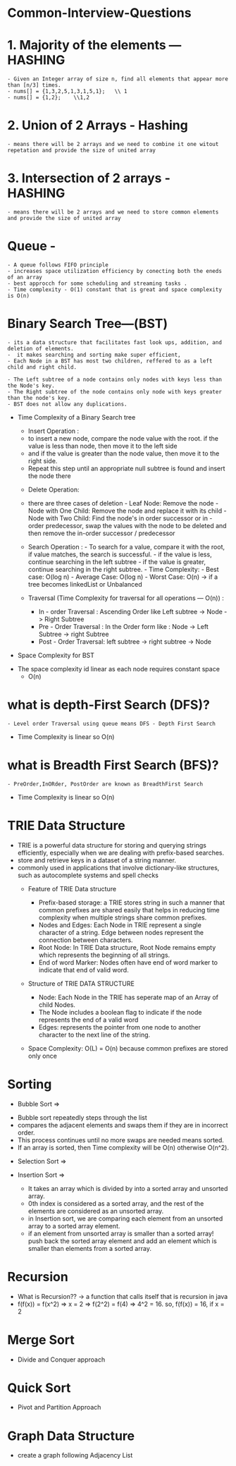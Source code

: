# Common-Interview-Questions

# 1. Majority of the elements — HASHING
    - Given an Integer array of size n, find all elements that appear more than [n/3] times.
    - nums[] = {1,3,2,5,1,3,1,5,1};   \\ 1
    - nums[] = {1,2};    \\1,2
        
# 2. Union of 2 Arrays - Hashing
    - means there will be 2 arrays and we need to combine it one witout repetation and provide the size of united array

# 3. Intersection of 2 arrays - HASHING
    - means there will be 2 arrays and we need to store common elements  and provide the size of united array
# Queue - 
    - A queue follows FIFO principle
    - increases space utilization efficiency by conecting both the eneds of an array
    - best approcch for some scheduling and streaming tasks .
    - Time complexity - O(1) constant that is great and space complexity is O(n)

# Binary Search Tree—(BST)
    - its a data structure that facilitates fast look ups, addition, and deletion of elements.
    -  it makes searching and sorting make super efficient,
    - Each Node in a BST has most two children, reffered to as a left child and right child.

    - The Left subtree of a node contains only nodes with keys less than the Node's key.
    - The Right subtree of the node contains only node with keys greater than the node's key.
    - BST does not allow any duplications.

* Time Complexity of a Binary Search tree
    *  Insert Operation :
    -  to insert a new node, compare the node value with the root. if the value is less than node, then move it to the left side 
    -  and if the value is greater than the node value, then move it to the right side. 
    -  Repeat this step until an appropriate null subtree is found and insert the node there

    *  Delete Operation:
    * there are three cases of deletion
                  - Leaf Node: Remove the node
                  - Node with One Child: Remove the node and replace it with its child
                  - Node with Two Child: Find the node's in order successor or in - order predecessor, swap the values with the node to be deleted and then remove the in-order successor / predecessor
    
    *    Search Operation : 
                - To search for a value, compare it with the root, if value matches, the search is successful.
                - if the value is less, continue searching in the left subtree
                - if the value is greater, continue searching in the right subtree.
                  - Time Complexity:
                    - Best case: O(log n)
                    - Average Case: O(log n)
                    - Worst Case: O(n) -> if a tree becomes linkedList or Unbalanced
        
    *  Traversal (Time Complexity for traversal for all operations — O(n)) :
        - In - order Traversal : Ascending Order like Left subtree -> Node -> Right Subtree
        - Pre - Order Traversal : In the Order form like : Node -> Left Subtree -> right Subtree
        - Post - Order Traversal: left subtree -> right subtree -> Node
     
*  Space Complexity for BST 
  - The space complexity id linear as each node requires constant space
    - O(n)

#   what is depth-First Search (DFS)?
    - Level order Traversal using queue means DFS - Depth First Search
-   Time Complexity is linear so O(n)

#  what is Breadth First Search (BFS)?
    - PreOrder,InORder, PostOrder are known as BreadthFirst Search
-   Time Complexity is linear so O(n)

# TRIE Data Structure
-   TRIE is a powerful data structure for storing and querying strings efficiently, especially when we are dealing with prefix-based searches.
-  store and retrieve keys in a dataset of a string manner.
- commonly used in applications that involve dictionary-like structures, such as autocomplete systems and spell checks
    *   Feature of TRIE Data structure
        - Prefix-based storage: a TRIE stores string in such a manner that common prefixes are shared easily that helps in
                                reducing time complexity when multiple strings share common prefixes.
        - Nodes and Edges: Each Node in TRIE represent a single character of a string.
                           Edge between nodes represent the connection between characters.
        - Root Node: In TRIE Data structure, Root Node remains empty which represents the beginning of all strings.
        - End of word Marker: Nodes often have end of word marker to indicate that end of valid word.
  
    *   Structure of TRIE DATA STRUCTURE
        - Node: Each Node in the TRIE has seperate map of an Array of child Nodes.
        - The Node includes a boolean flag to indicate if the node represents the end of a valid word
        - Edges: represents the pointer from one node to another character to the next line of the string.
    * Space Complexity: O(L) = O(n) because common prefixes are stored only once

# Sorting
  
*   Bubble Sort => 
  - Bubble sort repeatedly steps through the list
  - compares the adjacent elements and swaps them if they are in incorrect order.
  - This process continues until no more swaps are needed means sorted.
  - If an array is sorted, then Time complexity will be O(n) otherwise O(n^2).

* Selection Sort =>

* Insertion Sort =>
  - It takes an array which is divided by into a sorted array and unsorted array.
  - 0th index is considered as a sorted array, and the rest of the elements are considered as an unsorted array.
  - in Insertion sort, we are comparing each element from an unsorted array to a sorted array element.
  - if an element from unsorted array is smaller than a sorted array! push back the sorted array element
    and add an element which is smaller than elements from a sorted array.

# Recursion 
    
*   What is Recursion?? -> a function that calls itself that is recursion in java
  * f(f(x)) = f(x^2) => x = 2 => f(2^2) = f(4) => 4^2 = 16. so, f(f(x)) = 16, if x = 2

# Merge Sort
* Divide and Conquer approach

# Quick Sort
* Pivot and Partition Approach

# Graph Data Structure
* create a graph following Adjacency List